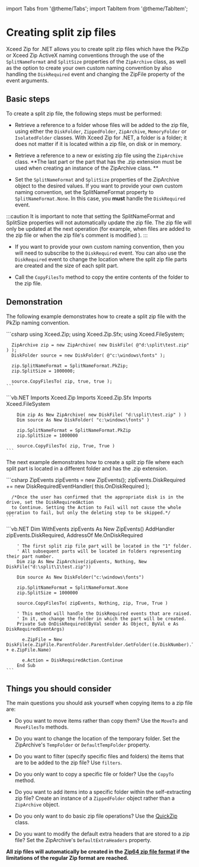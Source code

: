 import Tabs from '@theme/Tabs';
import TabItem from '@theme/TabItem';

# Creating split zip files

Xceed Zip for .NET allows you to create split zip files which have the PkZip or Xceed Zip ActiveX naming conventions through the use of the `SplitNameFormat` and `SplitSize` properties of the `ZipArchive` class, as well as the option to create your own custom naming convention by also handling the `DiskRequired` event and changing the ZipFile property of the event arguments.

## Basic steps

To create a split zip file, the following steps must be performed:

- Retrieve a reference to a folder whose files will be added to the zip file, using either the `DiskFolder`, `ZippedFolder`, `ZipArchive`, `MemoryFolder` or `IsolatedFolder` classes. With Xceed Zip for .NET, a folder is a folder; it does not matter if it is located within a zip file, on disk or in memory. 

- Retrieve a reference to a new or existing zip file using the `ZipArchive` class. **The last part or the part that has the .zip extension must be used when creating an instance of the ZipArchive class. **

- Set the `SplitNameFormat` and `SplitSize` properties of the ZipArchive object to the desired values. If you want to provide your own custom naming convention, set the SplitNameFormat property to `SplitNameFormat.None`. In this case, you **must** handle the `DiskRequired` event.

:::caution
It is important to note that setting the SplitNameFormat and SplitSize properties will not automatically update the zip file. The zip file will only be updated at the next operation (for example, when files are added to the zip file or when the zip file's comment is modified ).
:::

- If you want to provide your own custom naming convention, then you will need to subscribe to the `DiskRequired` event. You can also use the `DiskRequired` event to change the location where the split zip file parts are created and the size of each split part. 

- Call the `CopyFilesTo` method to copy the entire contents of the folder to the zip file.

## Demonstration

The following example demonstrates how to create a split zip file with the PkZip naming convention.

<Tabs>
  <TabItem value="csharp" label="C#" default>
    ```csharp
      using Xceed.Zip;
      using Xceed.Zip.Sfx;
      using Xceed.FileSystem;

      ZipArchive zip = new ZipArchive( new DiskFile( @"d:\split\test.zip" ) );
      DiskFolder source = new DiskFolder( @"c:\windows\fonts" ); 

      zip.SplitNameFormat = SplitNameFormat.PkZip;
      zip.SplitSize = 1000000; 

      source.CopyFilesTo( zip, true, true );
    ```
  </TabItem>
  <TabItem value="vb.net" label="Visual Basic .NET">
    ```vb.NET
        Imports Xceed.Zip
        Imports Xceed.Zip.Sfx
        Imports Xceed.FileSystem

        Dim zip As New ZipArchive( new DiskFile( "d:\split\test.zip" ) )
        Dim source As New DiskFolder( "c:\windows\fonts" ) 

        zip.SplitNameFormat = SplitNameFormat.PkZip
        zip.SplitSize = 1000000 

        source.CopyFilesTo( zip, True, True )
    ```
  </TabItem>
</Tabs>

The next example demonstrates how to create a split zip file where each split part is located in a different folder and has the .zip extension. 

<Tabs>
  <TabItem value="csharp" label="C#" default>
    ```csharp
      ZipEvents zipEvents = new ZipEvents();
      zipEvents.DiskRequired += new DiskRequiredEventHandler( this.OnDiskRequired );

      /*Once the user has confirmed that the appropriate disk is in the drive, set the DiskRequiredAction
      to Continue. Setting the Action to Fail will not cause the whole operation to fail, but only the deleting step to be skipped.*/
    ```
  </TabItem>
  <TabItem value="vb.net" label="Visual Basic .NET">
    ```vb.NET
        Dim WithEvents zipEvents As New ZipEvents()
        AddHandler zipEvents.DiskRequired, AddressOf Me.OnDiskRequired

        ' The first split zip file part will be located in the "1" folder.
        ' All subsequent parts will be located in folders representing their part number.
        Dim zip As New ZipArchive(zipEvents, Nothing, New DiskFile("d:\split\1\test.zip"))

        Dim source As New DiskFolder("c:\windows\fonts")

        zip.SplitNameFormat = SplitNameFormat.None
        zip.SplitSize = 1000000

        source.CopyFilesTo( zipEvents, Nothing, zip, True, True )

        ' This method will handle the DiskRequired events that are raised.
        ' In it, we change the folder in which the part will be created.
        Private Sub OnDiskRequired(ByVal sender As Object, ByVal e As DiskRequiredEventArgs)

          e.ZipFile = New DiskFile(e.ZipFile.ParentFolder.ParentFolder.GetFolder((e.DiskNumber).ToString()).FullName + e.ZipFile.Name)

          e.Action = DiskRequiredAction.Continue
        End Sub
    ```
  </TabItem>
</Tabs>

## Things you should consider

The main questions you should ask yourself when copying items to a zip file are:

- Do you want to move items rather than copy them? Use the `MoveTo` and `MoveFilesTo` methods. 

- Do you want to change the location of the temporary folder. Set the ZipArchive's `TempFolder` or `DefaultTempFolder` property. 

- Do you want to filter (specify specific files and folders) the items that are to be added to the zip file? Use `filters`. 

- Do you only want to copy a specific file or folder? Use the `CopyTo` method. 

- Do you want to add items into a specific folder within the self-extracting zip file? Create an instance of a `ZippedFolder` object rather than a `ZipArchive` object. 

- Do you only want to do basic zip file operations? Use the [QuickZip](/zip/basic-concepts/quick-zip) class. 

- Do you want to modify the default extra headers that are stored to a zip file? Set the ZipArchive's `DefaultExtraHeaders` property.

**All zip files will automatically be created in the [Zip64 zip file format](/zip/basic-concepts/zip64-zip-file-format) if the limitations of the regular Zip format are reached.**